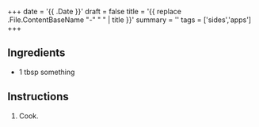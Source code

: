 +++
date = '{{ .Date }}'
draft = false
title = '{{ replace .File.ContentBaseName "-" " " | title }}'
summary = ''
tags = ['sides','apps']
+++

## Ingredients
- 1 tbsp something

## Instructions

1. Cook.
